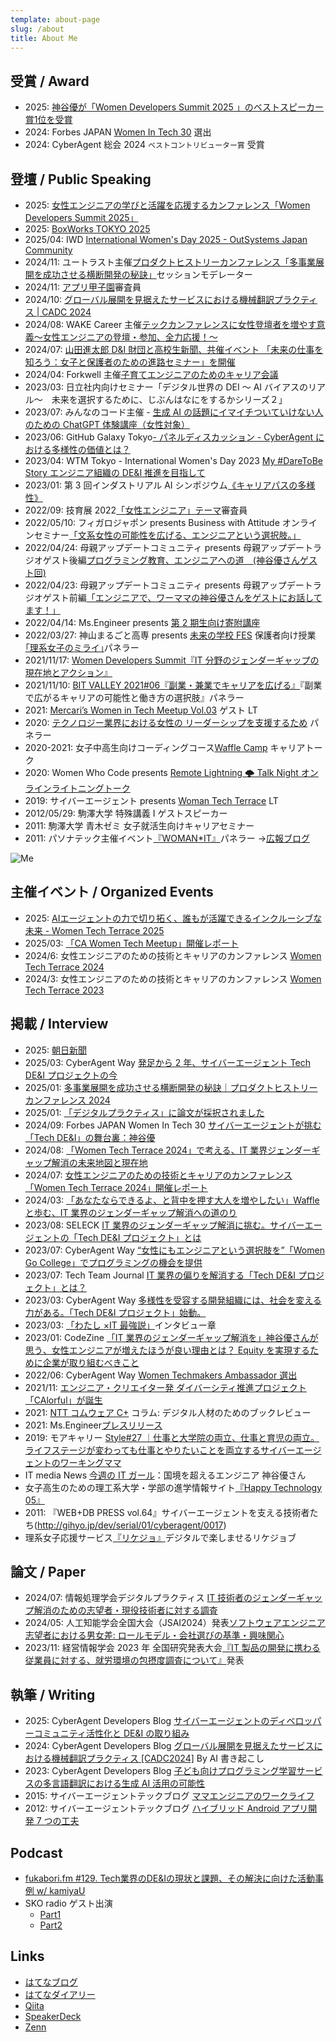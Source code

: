 ```yaml
---
template: about-page
slug: /about
title: About Me
---
```


## 受賞 / Award

- 2025: [神谷優が「Women Developers Summit 2025 」のベストスピーカー賞1位を受賞](https://www.cyberagent.co.jp/techinfo/news/detail/id=32274)
- 2024: Forbes JAPAN [Women In Tech 30](https://forbesjapan.com/articles/detail/74347/) 選出
- 2024: CyberAgent 総会 2024 `ベストコントリビューター賞` 受賞

## 登壇 / Public Speaking

- 2025: [女性エンジニアの学びと活躍を応援するカンファレンス「Women Developers Summit 2025」](https://codezine.jp/article/detail/22006)
- 2025: [BoxWorks TOKYO 2025](https://www.box-events.jp/boxworks2025_tokyo/day1_speaker)
- 2025/04: IWD [International Women's Day 2025 - OutSystems Japan Community](https://usergroups.outsystems.com/events/details/outsystems-inc-tokyo-presents-iwd-international-womens-day-2025-outsystems-japan-community/)
- 2024/11: ユートラスト主催[プロダクトヒストリーカンファレンス「多事業展開を成功させる横断開発の秘訣」](https://lp-a.youtrust.jp/phc2024/)セッションモデレーター
- 2024/11: [アプリ甲子園](https://applikoshien.jp/2024result)審査員
- 2024/10: [グローバル展開を見据えたサービスにおける機械翻訳プラクティス | CADC 2024](https://cadc.cyberagent.co.jp/2024/sessions/dp-ai-translating/)
- 2024/08: WAKE Career 主催[テックカンファレンスに女性登壇者を増やす意義〜女性エンジニアの登壇・参加、全力応援！〜](https://wake-career.connpass.com/event/327617/)
- 2024/07: [山田進太郎 D&I 財団と高校生新聞、共催イベント 「未来の仕事を知ろう：女子と保護者のための進路セミナー」を開催 ](https://www.shinfdn.org/posts/IqchcA6x)
- 2024/04: Forkwell 主催[子育てエンジニアのためのキャリア会議](https://forkwell.connpass.com/event/313545/)
- 2023/03: 日立社内向けセミナー「デジタル世界の DEI ～ AI バイアスのリアル～　未来を選択するために、じぶんはなにをするかシリーズ２」
- 2023/07: みんなのコード主催 - [生成 AI の話題にイマイチついていけない人のための ChatGPT 体験講座（女性対象）](https://code.or.jp/event/20230615/)
- 2023/06: GitHub Galaxy Tokyo[- パネルディスカッション - CyberAgent における多様性の価値とは？](https://resources.github.com/galaxy/tokyo/)
- 2023/04: WTM Tokyo - International Women's Day 2023 [My #DareToBe Story エンジニア組織の DE&I 推進を目指して ](https://gdg-tokyo.connpass.com/event/277960/)
- 2023/01: 第 3 回インダストリアル AI シンポジウム[《キャリアパスの多様性》](https://www.ai-gakkai.or.jp/siai/program/lecture)
- 2022/09: 技育展 2022[「女性エンジニア」テーマ](https://talent.supporterz.jp/geekten/2022/)審査員
- 2022/05/10: フィガロジャポン presents Business with Attitude オンラインセミナー[「文系女性の可能性を広げる、エンジニアという選択肢。」](https://madamefigaro.jp/society-business/220525-bwa-yu-kamiya.html)
- 2022/04/24: 母親アップデートコミュニティ presents 母親アップデートラジオゲスト後編[プログラミング教育、エンジニアへの道　(神谷優さんゲスト回)](https://voicy.jp/channel/989/312990)
- 2022/04/23: 母親アップデートコミュニティ presents 母親アップデートラジオゲスト前編[「エンジニアで、ワーママの神谷優さんをゲストにお話してます！」](https://voicy.jp/channel/989/312977)
- 2022/04/14: Ms.Engineer presents [第 2 期生向け寄附講座](https://note.com/ms_engineer21/n/nfabec2292791)
- 2022/03/27: 神山まるごと高専 presents [未来の学校 FES](https://kamiyama-marugoto.com/miraino-gakko-fes/) 保護者向け授業[｢理系女子のミライ｣](https://www.youtube.com/watch?app=desktop&v=PQr7XGH0hOg)パネラー
- 2021/11/17: [Women Developers Summit『IT 分野のジェンダーギャップの現在地とアクション』](https://event.shoeisha.jp/devsumi/20211117/session/3515/)
- 2021/11/10: [BIT VALLEY 2021#06『副業・兼業でキャリアを広げる』](https://2021.bit-valley.jp/program/career/35)『副業で広がるキャリアの可能性と働き方の選択肢』パネラー
- 2021: [Mercari’s Women in Tech Meetup Vol.03](https://connpass.com/event/201048/) ゲスト LT
- 2020: [テクノロジー業界における女性の リーダーシップを支援するため](https://www.wahlandcase.com/jp/webinar/women-leaders-in-the-technology-industry)[](https://www.wahlandcase.com/jp/webinar/women-leaders-in-the-technology-industry) パネラー
- 2020-2021: 女子中高生向けコーディングコース[Waffle Camp](https://www.camp.waffle-waffle.org/) キャリアトーク
- 2020: Women Who Code presents [Remote Lightning 🌩 Talk Night オンラインライトニングトーク](https://www.meetup.com/Women-Who-Code-Tokyo/events/271072884/)
- 2019: サイバーエージェント presents [Woman Tech Terrace](https://wtt.cyberagent.group/) LT
- 2012/05/29: 駒澤大学 特殊講義 Ⅰ ゲストスピーカー
- 2011: 駒澤大学 青木ゼミ 女子就活生向けキャリアセミナー
- 2011: パソナテック主催イベント[『WOMAN\*IT』](http://www.pasonatech.co.jp/woman_it/event_report.jsp)パネラー →[広報ブログ](http://ameblo.jp/cair/entry-10907821776.html)

![Me](/assets/site_profile_1.jpg "Me")

## 主催イベント / Organized Events

- 2025: [AIエージェントの力で切り拓く、誰もが活躍できるインクルーシブな未来 - Women Tech Terrace 2025](https://event.shoeisha.jp/devsumi/20250627/session/5829)
- 2025/03: [「CA Women Tech Meetup」開催レポート](https://developers.cyberagent.co.jp/blog/archives/55660/)
- 2024/6: 女性エンジニアのための技術とキャリアのカンファレンス [Women Tech Terrace 2024](https://www.cyberagent.co.jp/way/list/detail/id=30486)
- 2024/3: 女性エンジニアのための技術とキャリアのカンファレンス [Women Tech Terrace 2023](https://www.cyberagent.co.jp/way/list/detail/id=28827)

## 掲載 / Interview

- 2025: [朝日新聞](https://www.asahi.com/articles/DA3S16241559.html)
- 2025/03: CyberAgent Way [発足から 2 年、サイバーエージェント Tech DE&I プロジェクトの今](https://www.cyberagent.co.jp/way/list/detail/id=31500)
- 2025/01: [多事業展開を成功させる横断開発の秘訣｜プロダクトヒストリーカンファレンス 2024](https://youtrust.jp/articles/categories/career_development/phc2024-report04)
- 2025/01: [「デジタルプラクティス」に論文が採択されました](https://www.cyberagent.co.jp/techinfo/news/detail/id=31309)
- 2024/09: Forbes JAPAN Women In Tech 30 [サイバーエージェントが挑む「Tech DE&I」の舞台裏：神谷優](https://forbesjapan.com/articles/detail/74649)
- 2024/08: [「Women Tech Terrace 2024」で考える、IT 業界ジェンダーギャップ解消の未来地図と現在地](https://www.cyberagent.co.jp/way/list/detail/id=30579)
- 2024/07: [女性エンジニアのための技術とキャリアのカンファレンス 「Women Tech Terrace 2024」開催レポート](https://www.cyberagent.co.jp/way/list/detail/id=30486)
- 2024/03: [「あなたならできるよ、と背中を押す大人を増やしたい」Waffle と歩む、IT 業界のジェンダーギャップ解消への道のり](https://www.cyberagent.co.jp/way/list/detail/id=29926)
- 2023/08: SELECK [IT 業界のジェンダーギャップ解消に挑む。サイバーエージェントの「Tech DE&I プロジェクト」とは](https://seleck.cc/1608)
- 2023/07: CyberAgent Way [“女性にもエンジニアという選択肢を”「Women Go College」でプログラミングの機会を提供](https://www.cyberagent.co.jp/way/list/detail/id=29169)
- 2023/07: Tech Team Journal [IT 業界の偏りを解消する「Tech DE&I プロジェクト」とは？](https://ttj.paiza.jp/archives/2023/07/28/9971/)
- 2023/03: CyberAgent Way [多様性を受容する開発組織には、社会を変える力がある。「Tech DE&I プロジェクト」始動。](https://www.cyberagent.co.jp/way/list/detail/id=28637)
- 2023/03: [「わたし ×IT 最強説」](http://www.littlemore.co.jp/store/products/detail.php?product_id=1072)インタビュー章
- 2023/01: CodeZine [「IT 業界のジェンダーギャップ解消を」神谷優さんが思う、女性エンジニアが増えたほうが良い理由とは？ Equity を実現するために企業が取り組むべきこと](https://codezine.jp/article/detail/16896)
- 2022/06: CyberAgent Way [Women Techmakers Ambassador 選出](https://www.cyberagent.co.jp/techinfo/news/detail/id=27684)
- 2021/11: [エンジニア・クリエイター発 ダイバーシティ推進プロジェクト「CAlorful」が誕生](https://www.cyberagent.co.jp/way/features/list/detail/id=26859)
- 2021: [NTT コムウェア C+](https://www.nttcom.co.jp/comware_plus/column/book_review/202107.html) コラム: デジタル人材のためのブックレビュー
- 2021: Ms.Engineer[プレスリリース](https://prtimes.jp/main/html/rd/p/000000004.000065982.html)
- 2019: モアキャリー [Style#27 ｜仕事と大学院の両立、仕事と育児の両立。ライフステージが変わっても仕事とやりたいことを両立するサイバーエージェントのワーキングママ](https://www.morecareee.jp/trend/style027/)
- IT media News [今週の IT ガール](http://news.itmedia.co.jp/20130416/003760)：国境を超えるエンジニア 神谷優さん
- 女子高生のための理工系大学・学部の進学情報サイト[『Happy Technology 05』](http://hapiteku.com/)
- 2011: 『WEB+DB PRESS vol.64』サイバーエージェントを支える技術者たち(http://gihyo.jp/dev/serial/01/cyberagent/0017)
- 理系女子応援サービス[『リケジョ』](https://www.rikejo.jp/)デジタルで楽しませるリケジョブ

## 論文 / Paper

- 2024/07: 情報処理学会デジタルプラクティス [IT 技術者のジェンダーギャップ解消のための志望者・現役技術者に対する調査](https://www.ipsj.or.jp/dp/contents/publication/61/TR0601-13.html)
- 2024/05: 人工知能学会全国大会（JSAI2024）発表[ソフトウェアエンジニア志望者における男女差: ロールモデル・会社選びの基準・興味関心](https://www.cyberagent.co.jp/techinfo/news/detail/id=30165)
- 2023/11: 経営情報学会 2023 年 全国研究発表大会[『IT 製品の開発に携わる従業員に対する、就労環境の包摂度調査について』](https://www.cyberagent.co.jp/techinfo/news/detail/id=29456)発表

## 執筆 / Writing

- 2025: CyberAgent Developers Blog [サイバーエージェントのディベロッパーコミュニティ活性化と DE&I の取り組み](https://developers.cyberagent.co.jp/blog/archives/51796/)
- 2024: CyberAgent Developers Blog [グローバル展開を見据えたサービスにおける機械翻訳プラクティス [CADC2024]](https://developers.cyberagent.co.jp/blog/archives/50516/) By AI 書き起こし
- 2023: CyberAgent Developers Blog [子ども向けプログラミング学習サービスの多言語翻訳における生成 AI 活用の可能性](https://developers.cyberagent.co.jp/blog/archives/44530/)
- 2015: サイバーエージェントテックブログ [ママエンジニアのワークライフ](Https://Ameblo.Jp/Principia-Ca/entry-12071778409.html)
- 2012: サイバーエージェントテックブログ [ハイブリッド Android アプリ開発 7 つの工夫](https://ameblo.jp/principia-ca/entry-11177133323.html)

## Podcast

- [fukabori.fm #129. Tech業界のDE&Iの現状と課題、その解決に向けた活動事例 w/ kamiyaU](https://fukabori.fm/episode/129)
- SKO radio ゲスト出演
  - [Part1](https://open.spotify.com/episode/40E0B50d4s8qg9YSrvfFak)
  - [Part2](https://open.spotify.com/episode/43LcwLt7qKsZG6ev4qAdMZ)

## Links

- [はてなブログ](https://fuzzy31u.hatenablog.com/)
- [はてなダイアリー](https://fuzzy31u.hatenadiary.org/)
- [Qiita](https://qiita.com/fuzzy31u)
- [SpeakerDeck](https://speakerdeck.com/fuzzy31u)
- [Zenn](https://zenn.dev/yukamiya)
